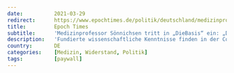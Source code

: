 ```yaml
---
date:          2021-03-29
redirect:      https://www.epochtimes.de/politik/deutschland/medizinprofessor-soennichsen-tritt-diebasis-bei-das-mass-ist-voll-a3476940.html
title:         Epoch Times
subtitle:      'Medizinprofessor Sönnichsen tritt in „DieBasis“ ein: „Das Maß ist voll“'
description:   'Fundierte wissenschaftliche Kenntnisse finden in der Corona-Krise von der Politik keine oder wenig Beachtung. Aus diesem Grund will Professor Dr. Andreas Sönnichsen, Facharzt für Innere Medizin, nun politisch aktiv werden. Mit Epoch Times sprach er über seine Beweggründe, in der neuen Partei „Die Basis“ mitzuwirken.'
country:       DE
categories:    [Medizin, Widerstand, Politik]
tags:          [paywall]
---
```

